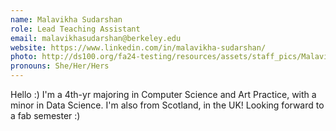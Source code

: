 ```yaml
---
name: Malavikha Sudarshan
role: Lead Teaching Assistant
email: malavikhasudarshan@berkeley.edu 
website: https://www.linkedin.com/in/malavikha-sudarshan/ 
photo: http://ds100.org/fa24-testing/resources/assets/staff_pics/Malavikha_Sudarshan.jpg
pronouns: She/Her/Hers
---
```

Hello :) I'm a 4th-yr majoring in Computer Science and Art Practice, with a minor in Data Science. I'm also from Scotland, in the UK! Looking forward to a fab semester :)
